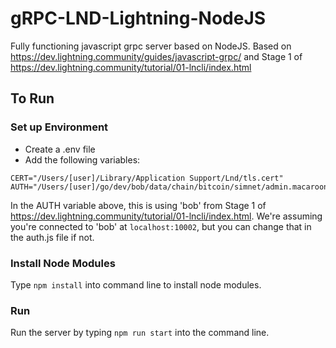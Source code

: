 # gRPC-LND-Lightning-NodeJS
Fully functioning javascript grpc server based on NodeJS.  Based on https://dev.lightning.community/guides/javascript-grpc/ and Stage 1 of https://dev.lightning.community/tutorial/01-lncli/index.html

## To Run
### Set up Environment
* Create a .env file
* Add the following variables:
```
CERT="/Users/[user]/Library/Application Support/Lnd/tls.cert"
AUTH="/Users/[user]/go/dev/bob/data/chain/bitcoin/simnet/admin.macaroon"
```

In the AUTH variable above, this is using 'bob' from Stage 1 of https://dev.lightning.community/tutorial/01-lncli/index.html.  We're assuming you're connected to 'bob' at `localhost:10002`, but you can change that in the auth.js file if not.

### Install Node Modules
Type `npm install` into command line to install node modules.

### Run
Run the server by typing `npm run start` into the command line.

